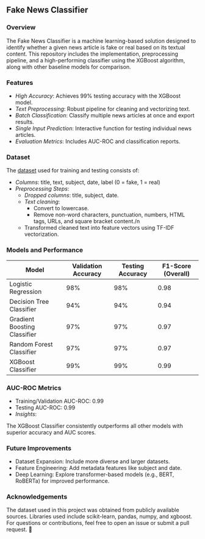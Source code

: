 ## **Fake News Classifier**

### **Overview**
The Fake News Classifier is a machine learning-based solution designed to identify whether a given news article is fake or real based on its textual content. This repository includes the implementation, preprocessing pipeline, and a high-performing classifier using the XGBoost algorithm, along with other baseline models for comparison.

### **Features**

- *High Accuracy*: Achieves 99% testing accuracy with the XGBoost model.
- *Text Preprocessing*: Robust pipeline for cleaning and vectorizing text.
- *Batch Classification*: Classify multiple news articles at once and export results.
- *Single Input Prediction*: Interactive function for testing individual news articles.
- *Evaluation Metrics*: Includes AUC-ROC and classification reports.

### **Dataset**

The [dataset](https://drive.google.com/drive/folders/1Bd-hnI0Z_pmpFO0WCtSYa6cy0rFusMN-?usp=drive_link) used for training and testing consists of:

- *Columns*: title, text, subject, date, label (0 = fake, 1 = real)
- *Preprocessing Steps*:
  - *Dropped columns*: title, subject, date.
  - *Text cleaning*:
    - Convert to lowercase.
    - Remove non-word characters, punctuation, numbers, HTML tags, URLs, and square bracket content./n
  - Transformed cleaned text into feature vectors using TF-IDF vectorization.
    
### **Models and Performance**

|Model	                     |Validation Accuracy|Testing Accuracy|F1-Score (Overall)|
|----------------------------|-------------------|----------------|------------------|
|Logistic Regression	       |      98%	         |     98%        |     	0.98       | 
|Decision Tree Classifier	   |      94%	         |     94%	      |       0.94       | 
|Gradient Boosting Classifier|	    97%	         |     97%	      |       0.97       |
|Random Forest Classifier	   |      97%	         |     97%	      |       0.97       | 
|XGBoost Classifier	         |      99%	         |     99%        |     	0.99       |

### **AUC-ROC Metrics**

- Training/Validation AUC-ROC: 0.99
- Testing AUC-ROC: 0.99
- *Insights*:

The XGBoost Classifier consistently outperforms all other models with superior accuracy and AUC scores.

### **Future Improvements**
- Dataset Expansion: Include more diverse and larger datasets.
- Feature Engineering: Add metadata features like subject and date.
- Deep Learning: Explore transformer-based models (e.g., BERT, RoBERTa) for improved performance.

### **Acknowledgements**
The dataset used in this project was obtained from publicly available sources.
Libraries used include scikit-learn, pandas, numpy, and xgboost.
For questions or contributions, feel free to open an issue or submit a pull request. 🚀













